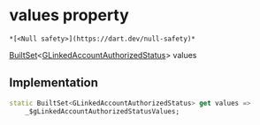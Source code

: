 


# values property




    *[<Null safety>](https://dart.dev/null-safety)*




[BuiltSet](https://pub.dev/documentation/built_collection/5.1.1/built_collection/BuiltSet-class.html)&lt;[GLinkedAccountAuthorizedStatus](../../third_party_yonomi_graphql_schema_schema.docs.schema.gql/GLinkedAccountAuthorizedStatus-class.md)> values
  







## Implementation

```dart
static BuiltSet<GLinkedAccountAuthorizedStatus> get values =>
    _$gLinkedAccountAuthorizedStatusValues;
```








